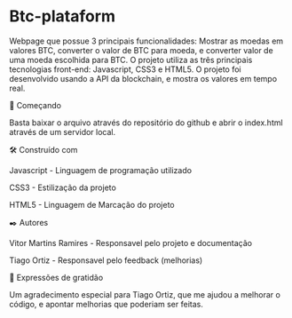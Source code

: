 # Btc-plataform

Webpage que possue 3 principais funcionalidades: Mostrar as moedas em valores BTC, converter o valor de BTC para moeda, e converter valor de uma moeda escolhida para BTC.
O projeto utiliza as três principais tecnologias front-end: Javascript, CSS3 e HTML5. 
O projeto foi desenvolvido usando a API da blockchain, e mostra os valores em tempo real.

🚀 Começando

Basta baixar o arquivo através do repositório do github e abrir o index.html através de um servidor local.

🛠️ Construído com

Javascript - Linguagem de programação utilizado

CSS3 - Estilização da projeto

HTML5 - Linguagem de Marcação do projeto



✒️ Autores

Vitor Martins Ramires - Responsavel pelo projeto e documentação

Tiago Ortiz - Responsavel pelo feedback (melhorias)


🎁 Expressões de gratidão

Um agradecimento especial para Tiago Ortiz, que me ajudou a melhorar o código, e apontar melhorias que poderiam ser feitas.
